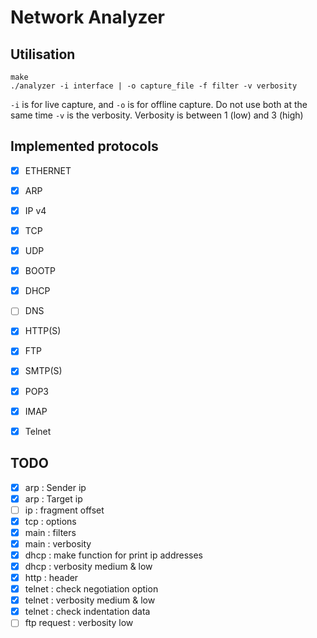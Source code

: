 # Network Analyzer

## Utilisation

    make
    ./analyzer -i interface | -o capture_file -f filter -v verbosity

`-i` is for live capture, and `-o` is for offline capture. Do not use both at the same time
`-v` is the verbosity. Verbosity is between 1 (low) and 3 (high)

## Implemented protocols

* [x] ETHERNET
* [x] ARP           
* [x] IP v4         
* [x] TCP
* [x] UDP
* [x] BOOTP
* [x] DHCP
* [ ] DNS
* [x] HTTP(S)
* [x] FTP
* [x] SMTP(S)
* [x] POP3
* [x] IMAP
* [x] Telnet


## TODO

* [x] arp : Sender ip
* [x] arp : Target ip
* [ ] ip :  fragment offset
* [x] tcp : options
* [x] main : filters
* [x] main : verbosity
* [x] dhcp : make function for print ip addresses
* [x] dhcp : verbosity medium & low
* [x] http : header
* [x] telnet : check negotiation option
* [x] telnet : verbosity medium & low
* [x] telnet : check indentation data
* [ ] ftp request : verbosity low
